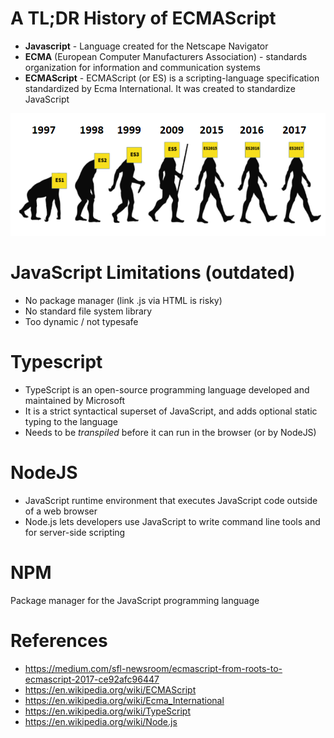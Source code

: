 # A TL;DR History of ECMAScript

* **Javascript** - Language created for the Netscape Navigator
* **ECMA** (European Computer Manufacturers Association) - standards organization for information and communication systems
* **ECMAScript** - ECMAScript (or ES) is a scripting-language specification standardized by Ecma International. It was created to standardize JavaScript

![Evolution](evolution.png)

# JavaScript Limitations (outdated)

* No package manager (link .js via HTML is risky)
* No standard file system library
* Too dynamic / not typesafe

# Typescript

* TypeScript is an open-source programming language developed and maintained by Microsoft
* It is a strict syntactical superset of JavaScript, and adds optional static typing to the language
* Needs to be *transpiled* before it can run in the browser (or by NodeJS)

# NodeJS

* JavaScript runtime environment that executes JavaScript code outside of a web browser
* Node.js lets developers use JavaScript to write command line tools and for server-side scripting

# NPM
Package manager for the JavaScript programming language

# References

* https://medium.com/sfl-newsroom/ecmascript-from-roots-to-ecmascript-2017-ce92afc96447
* https://en.wikipedia.org/wiki/ECMAScript
* https://en.wikipedia.org/wiki/Ecma_International
* https://en.wikipedia.org/wiki/TypeScript
* https://en.wikipedia.org/wiki/Node.js